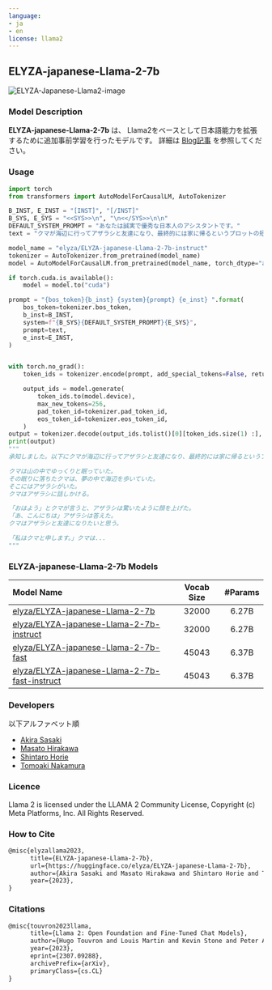 ```yaml
---
language:
- ja
- en
license: llama2
---
```


## ELYZA-japanese-Llama-2-7b

![ELYZA-Japanese-Llama2-image](./key_visual.png)


### Model Description
**ELYZA-japanese-Llama-2-7b** は、 Llama2をベースとして日本語能力を拡張するために追加事前学習を行ったモデルです。
詳細は [Blog記事](https://note.com/elyza/n/na405acaca130) を参照してください。

### Usage

```python
import torch
from transformers import AutoModelForCausalLM, AutoTokenizer

B_INST, E_INST = "[INST]", "[/INST]"
B_SYS, E_SYS = "<<SYS>>\n", "\n<</SYS>>\n\n"
DEFAULT_SYSTEM_PROMPT = "あなたは誠実で優秀な日本人のアシスタントです。"
text = "クマが海辺に行ってアザラシと友達になり、最終的には家に帰るというプロットの短編小説を書いてください。"

model_name = "elyza/ELYZA-japanese-Llama-2-7b-instruct"
tokenizer = AutoTokenizer.from_pretrained(model_name)
model = AutoModelForCausalLM.from_pretrained(model_name, torch_dtype="auto")

if torch.cuda.is_available():
    model = model.to("cuda")

prompt = "{bos_token}{b_inst} {system}{prompt} {e_inst} ".format(
    bos_token=tokenizer.bos_token,
    b_inst=B_INST,
    system=f"{B_SYS}{DEFAULT_SYSTEM_PROMPT}{E_SYS}",
    prompt=text,
    e_inst=E_INST,
)


with torch.no_grad():
    token_ids = tokenizer.encode(prompt, add_special_tokens=False, return_tensors="pt")

    output_ids = model.generate(
        token_ids.to(model.device),
        max_new_tokens=256,
        pad_token_id=tokenizer.pad_token_id,
        eos_token_id=tokenizer.eos_token_id,
    )
output = tokenizer.decode(output_ids.tolist()[0][token_ids.size(1) :], skip_special_tokens=True)
print(output)
"""
承知しました。以下にクマが海辺に行ってアザラシと友達になり、最終的には家に帰るというプロットの短編小説を記述します。

クマは山の中でゆっくりと眠っていた。
その眠りに落ちたクマは、夢の中で海辺を歩いていた。
そこにはアザラシがいた。
クマはアザラシに話しかける。

「おはよう」とクマが言うと、アザラシは驚いたように顔を上げた。
「あ、こんにちは」アザラシは答えた。
クマはアザラシと友達になりたいと思う。

「私はクマと申します。」クマは...
"""
```

### ELYZA-japanese-Llama-2-7b Models

| Model Name                                   | Vocab Size | #Params |
|:---------------------------------------------|:----------:|:-------:|
|[elyza/ELYZA-japanese-Llama-2-7b](https://huggingface.co/elyza/ELYZA-japanese-Llama-2-7b)| 32000 | 6.27B |
|[elyza/ELYZA-japanese-Llama-2-7b-instruct](https://huggingface.co/elyza/ELYZA-japanese-Llama-2-7b-instruct)| 32000 | 6.27B |
|[elyza/ELYZA-japanese-Llama-2-7b-fast](https://huggingface.co/elyza/ELYZA-japanese-Llama-2-7b-fast)| 45043 | 6.37B |
|[elyza/ELYZA-japanese-Llama-2-7b-fast-instruct](https://huggingface.co/elyza/ELYZA-japanese-Llama-2-7b-fast-instruct)| 45043 | 6.37B |

### Developers
以下アルファベット順

- [Akira Sasaki](https://huggingface.co/akirasasaki)
- [Masato Hirakawa](https://huggingface.co/m-hirakawa)
- [Shintaro Horie](https://huggingface.co/e-mon)
- [Tomoaki Nakamura](https://huggingface.co/tyoyo)

### Licence

Llama 2 is licensed under the LLAMA 2 Community License, Copyright (c) Meta Platforms, Inc. All Rights Reserved.

### How to Cite

```tex
@misc{elyzallama2023, 
      title={ELYZA-japanese-Llama-2-7b}, 
      url={https://huggingface.co/elyza/ELYZA-japanese-Llama-2-7b}, 
      author={Akira Sasaki and Masato Hirakawa and Shintaro Horie and Tomoaki Nakamura},
      year={2023},
}
```
    
### Citations

```tex
@misc{touvron2023llama,
      title={Llama 2: Open Foundation and Fine-Tuned Chat Models}, 
      author={Hugo Touvron and Louis Martin and Kevin Stone and Peter Albert and Amjad Almahairi and Yasmine Babaei and Nikolay Bashlykov and Soumya Batra and Prajjwal Bhargava and Shruti Bhosale and Dan Bikel and Lukas Blecher and Cristian Canton Ferrer and Moya Chen and Guillem Cucurull and David Esiobu and Jude Fernandes and Jeremy Fu and Wenyin Fu and Brian Fuller and Cynthia Gao and Vedanuj Goswami and Naman Goyal and Anthony Hartshorn and Saghar Hosseini and Rui Hou and Hakan Inan and Marcin Kardas and Viktor Kerkez and Madian Khabsa and Isabel Kloumann and Artem Korenev and Punit Singh Koura and Marie-Anne Lachaux and Thibaut Lavril and Jenya Lee and Diana Liskovich and Yinghai Lu and Yuning Mao and Xavier Martinet and Todor Mihaylov and Pushkar Mishra and Igor Molybog and Yixin Nie and Andrew Poulton and Jeremy Reizenstein and Rashi Rungta and Kalyan Saladi and Alan Schelten and Ruan Silva and Eric Michael Smith and Ranjan Subramanian and Xiaoqing Ellen Tan and Binh Tang and Ross Taylor and Adina Williams and Jian Xiang Kuan and Puxin Xu and Zheng Yan and Iliyan Zarov and Yuchen Zhang and Angela Fan and Melanie Kambadur and Sharan Narang and Aurelien Rodriguez and Robert Stojnic and Sergey Edunov and Thomas Scialom},
      year={2023},
      eprint={2307.09288},
      archivePrefix={arXiv},
      primaryClass={cs.CL}
}
```